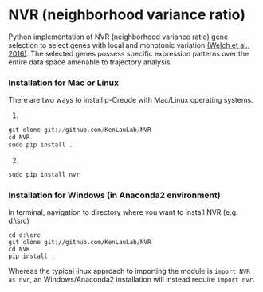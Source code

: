 # **NVR (neighborhood variance ratio)**

Python implementation of NVR (neighborhood variance ratio) gene selection to select genes with local and monotonic variation [(Welch et al., 2016)](https://www.ncbi.nlm.nih.gov/pubmed/27215581). The selected genes possess specific expression patterns over the entire data space amenable to trajectory analysis.

### Installation for Mac or Linux

There are two ways to install p-Creode with Mac/Linux operating systems.

1.
```python
git clone git://github.com/KenLauLab/NVR
cd NVR
sudo pip install .
```

2.
```python
sudo pip install nvr
```

### Installation for Windows (in Anaconda2 environment)
In terminal, navigation to directory where you want to install NVR (e.g. d:\src)
```
cd d:\src
git clone git://github.com/KenLauLab/NVR
cd NVR
pip install .
```
Whereas the typical linux approach to importing the module is ```import NVR as nvr```, an Windows/Anaconda2 installation will instead require ```import nvr```.

